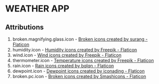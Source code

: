 # WEATHER APP

## Attributions

1. broken.magnifying.glass.icon - <a href="https://www.flaticon.com/free-icons/broken" title="broken icons">Broken icons created by surang - Flaticon</a>
2. humidity.icon - <a href="https://www.flaticon.com/free-icons/humidity" title="humidity icons">Humidity icons created by Freepik - Flaticon</a>
3. wind.icon - <a href="https://www.flaticon.com/free-icons/wind" title="wind icons">Wind icons created by Freepik - Flaticon</a>
4. thermometer.icon - <a href="https://www.flaticon.com/free-icons/temperature" title="temperature icons">Temperature icons created by Freepik - Flaticon</a>
5. rain.icon - <a href="https://www.flaticon.com/free-icons/rain" title="rain icons">Rain icons created by bqlqn - Flaticon</a>
6. dewpoint.icon - <a href="https://www.flaticon.com/free-icons/dewpoint" title="dewpoint icons">Dewpoint icons created by iconading - Flaticon</a>
7. broken.pc.icon - <a href="https://www.flaticon.com/free-icons/broken" title="broken icons">Broken icons created by Smashicons - Flaticon</a>